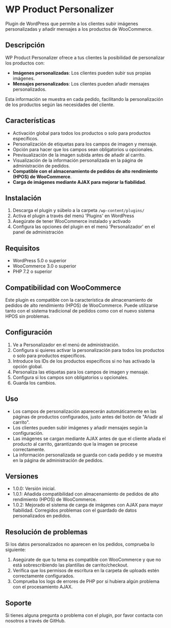 # WP Product Personalizer

Plugin de WordPress que permite a los clientes subir imágenes personalizadas y añadir mensajes a los productos de WooCommerce.

## Descripción

WP Product Personalizer ofrece a tus clientes la posibilidad de personalizar los productos con:

- **Imágenes personalizadas**: Los clientes pueden subir sus propias imágenes.
- **Mensajes personalizados**: Los clientes pueden añadir mensajes personalizados.

Esta información se muestra en cada pedido, facilitando la personalización de los productos según las necesidades del cliente.

## Características

- Activación global para todos los productos o solo para productos específicos.
- Personalización de etiquetas para los campos de imagen y mensaje.
- Opción para hacer que los campos sean obligatorios u opcionales.
- Previsualización de la imagen subida antes de añadir al carrito.
- Visualización de la información personalizada en la página de administración de pedidos.
- **Compatible con el almacenamiento de pedidos de alto rendimiento (HPOS) de WooCommerce**.
- **Carga de imágenes mediante AJAX para mejorar la fiabilidad**.

## Instalación

1. Descarga el plugin y súbelo a la carpeta `/wp-content/plugins/`
2. Activa el plugin a través del menú 'Plugins' en WordPress
3. Asegúrate de tener WooCommerce instalado y activado
4. Configura las opciones del plugin en el menú 'Personalizador' en el panel de administración

## Requisitos

- WordPress 5.0 o superior
- WooCommerce 3.0 o superior
- PHP 7.2 o superior

## Compatibilidad con WooCommerce

Este plugin es compatible con la característica de almacenamiento de pedidos de alto rendimiento (HPOS) de WooCommerce. Puede utilizarse tanto con el sistema tradicional de pedidos como con el nuevo sistema HPOS sin problemas.

## Configuración

1. Ve a Personalizador en el menú de administración.
2. Configura si quieres activar la personalización para todos los productos o solo para productos específicos.
3. Introduce los IDs de los productos específicos si no has activado la opción global.
4. Personaliza las etiquetas para los campos de imagen y mensaje.
5. Configura si los campos son obligatorios u opcionales.
6. Guarda los cambios.

## Uso

- Los campos de personalización aparecerán automáticamente en las páginas de productos configurados, justo antes del botón de "Añadir al carrito".
- Los clientes pueden subir imágenes y añadir mensajes según la configuración.
- Las imágenes se cargan mediante AJAX antes de que el cliente añada el producto al carrito, garantizando que la imagen se procese correctamente.
- La información personalizada se guarda con cada pedido y se muestra en la página de administración de pedidos.

## Versiones

- 1.0.0: Versión inicial.
- 1.0.1: Añadida compatibilidad con almacenamiento de pedidos de alto rendimiento (HPOS) de WooCommerce.
- 1.0.2: Mejorado el sistema de carga de imágenes con AJAX para mayor fiabilidad. Corregidos problemas con el guardado de datos personalizados en pedidos.

## Resolución de problemas

Si los datos personalizados no aparecen en los pedidos, comprueba lo siguiente:

1. Asegúrate de que tu tema es compatible con WooCommerce y que no está sobrescribiendo las plantillas de carrito/checkout.
2. Verifica que los permisos de escritura en la carpeta de uploads estén correctamente configurados.
3. Comprueba los logs de errores de PHP por si hubiera algún problema con el procesamiento AJAX.

## Soporte

Si tienes alguna pregunta o problema con el plugin, por favor contacta con nosotros a través de GitHub.